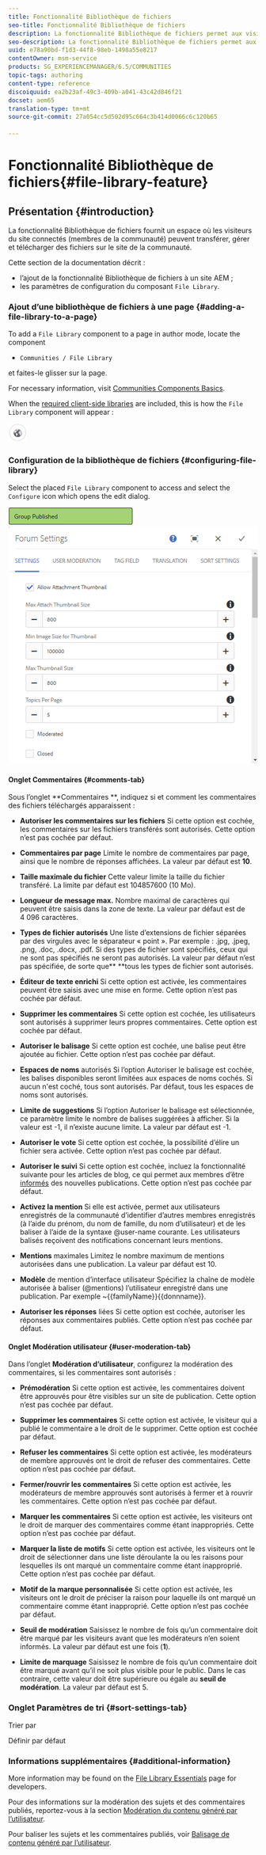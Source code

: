 ```yaml
---
title: Fonctionnalité Bibliothèque de fichiers
seo-title: Fonctionnalité Bibliothèque de fichiers
description: La fonctionnalité Bibliothèque de fichiers permet aux visiteurs du site connectés de télécharger, de télécharger et de gérer des fichiers.
seo-description: La fonctionnalité Bibliothèque de fichiers permet aux visiteurs du site connectés de télécharger, de télécharger et de gérer des fichiers.
uuid: e78a90bd-f1d3-44f8-98eb-1498a55e8217
contentOwner: msm-service
products: SG_EXPERIENCEMANAGER/6.5/COMMUNITIES
topic-tags: authoring
content-type: reference
discoiquuid: ea2b23af-49c3-409b-a041-43c42d846f21
docset: aem65
translation-type: tm+mt
source-git-commit: 27a054cc5d502d95c664c3b414d0066c6c120b65

---
```



# Fonctionnalité Bibliothèque de fichiers{#file-library-feature}

## Présentation {#introduction}

La fonctionnalité Bibliothèque de fichiers fournit un espace où les visiteurs du site connectés (membres de la communauté) peuvent transférer, gérer et télécharger des fichiers sur le site de la communauté.

Cette section de la documentation décrit :

* l’ajout de la fonctionnalité Bibliothèque de fichiers à un site AEM ;
* les paramètres de configuration du composant `File Library`.

### Ajout d’une bibliothèque de fichiers à une page {#adding-a-file-library-to-a-page}

To add a `File Library` component to a page in author mode, locate the component

* `Communities / File Library`

et faites-le glisser sur la page.

For necessary information, visit [Communities Components Basics](/help/communities/basics.md).

When the [required client-side libraries](/help/communities/essentials-file-library.md#essentials-for-client-side) are included, this is how the `File Library` component will appear :

![chlimage_1-145](assets/chlimage_1-145.png)

### Configuration de la bibliothèque de fichiers {#configuring-file-library}

Select the placed `File Library` component to access and select the `Configure` icon which opens the edit dialog.

![chlimage_1-146](assets/chlimage_1-146.png) ![forum-config-1](assets/forum-config-1.png)

#### Onglet Commentaires {#comments-tab}

Sous l’onglet **Commentaires **, indiquez si et comment les commentaires des fichiers téléchargés apparaissent :

* **Autoriser les commentaires sur les fichiers** Si cette option est cochée, les commentaires sur les fichiers transférés sont autorisés. Cette option n’est pas cochée par défaut.

* **Commentaires par page** Limite le nombre de commentaires par page, ainsi que le nombre de réponses affichées. La valeur par défaut est **10**.

* **Taille maximale du fichier** Cette valeur limite la taille du fichier transféré. La limite par défaut est 104857600 (10 Mo).

* **Longueur de message max.** Nombre maximal de caractères qui peuvent être saisis dans la zone de texte. La valeur par défaut est de 4 096 caractères.

* **Types de fichier autorisés** Une liste d’extensions de fichier séparées par des virgules avec le séparateur « point ». Par exemple : .jpg, .jpeg, .png, .doc, .docx, .pdf. Si des types de fichier sont spécifiés, ceux qui ne sont pas spécifiés ne seront pas autorisés. La valeur par défaut n’est pas spécifiée, de sorte que** **tous les types de fichier sont autorisés.

* **Éditeur de texte enrichi** Si cette option est activée, les commentaires peuvent être saisis avec une mise en forme. Cette option n’est pas cochée par défaut.

* **Supprimer les commentaires** Si cette option est cochée, les utilisateurs sont autorisés à supprimer leurs propres commentaires. Cette option est cochée par défaut.

* **Autoriser le balisage** Si cette option est cochée, une balise peut être ajoutée au fichier. Cette option n’est pas cochée par défaut.

* **Espaces de noms** autorisés Si l’option Autoriser le balisage est cochée, les balises disponibles seront limitées aux espaces de noms cochés. Si aucun n&#39;est coché, tous sont autorisés. Par défaut, tous les espaces de noms sont autorisés.

* **Limite de suggestions** Si l’option Autoriser le balisage est sélectionnée, ce paramètre limite le nombre de balises suggérées à afficher. Si la valeur est -1, il n’existe aucune limite. La valeur par défaut est -1.

* **Autoriser le vote** Si cette option est cochée, la possibilité d’élire un fichier sera activée. Cette option n’est pas cochée par défaut.

* **Autoriser le suivi** Si cette option est cochée, incluez la fonctionnalité suivante pour les articles de blog, ce qui permet aux membres d’être [informés](/help/communities/notifications.md) des nouvelles publications. Cette option n’est pas cochée par défaut.

* **Activez la mention** Si elle est activée, permet aux utilisateurs enregistrés de la communauté d’identifier d’autres membres enregistrés (à l’aide du prénom, du nom de famille, du nom d’utilisateur) et de les baliser à l’aide de la syntaxe @user-name courante. Les utilisateurs balisés reçoivent des notifications concernant leurs mentions.

* **Mentions** maximales Limitez le nombre maximum de mentions autorisées dans une publication. La valeur par défaut est 10.

* **Modèle** de mention d’interface utilisateur Spécifiez la chaîne de modèle autorisée à baliser (@mentions) l’utilisateur enregistré dans une publication. Par exemple ~{{familyName}}{{donnname}}.

* **Autoriser les réponses** liées Si cette option est cochée, autoriser les réponses aux commentaires publiés. Cette option n’est pas cochée par défaut.

#### Onglet Modération utilisateur {#user-moderation-tab}

Dans l’onglet **Modération d’utilisateur**, configurez la modération des commentaires, si les commentaires sont autorisés :

* **Prémodération** Si cette option est activée, les commentaires doivent être approuvés pour être visibles sur un site de publication. Cette option n’est pas cochée par défaut.

* **Supprimer les commentaires** Si cette option est activée, le visiteur qui a publié le commentaire a le droit de le supprimer. Cette option est cochée par défaut.

* **Refuser les commentaires** Si cette option est activée, les modérateurs de membre approuvés ont le droit de refuser des commentaires. Cette option n’est pas cochée par défaut.

* **Fermer/rouvrir les commentaires** Si cette option est activée, les modérateurs de membre approuvés sont autorisés à fermer et à rouvrir les commentaires. Cette option n’est pas cochée par défaut.

* **Marquer les commentaires** Si cette option est activée, les visiteurs ont le droit de marquer des commentaires comme étant inappropriés. Cette option n’est pas cochée par défaut.

* **Marquer la liste de motifs** Si cette option est activée, les visiteurs ont le droit de sélectionner dans une liste déroulante la ou les raisons pour lesquelles ils ont marqué un commentaire comme étant inapproprié. Cette option n’est pas cochée par défaut.

* **Motif de la marque personnalisée** Si cette option est activée, les visiteurs ont le droit de préciser la raison pour laquelle ils ont marqué un commentaire comme étant inapproprié. Cette option n’est pas cochée par défaut.

* **Seuil de modération** Saisissez le nombre de fois qu’un commentaire doit être marqué par les visiteurs avant que les modérateurs n’en soient informés. La valeur par défaut est une fois (**1**).

* **Limite de marquage** Saisissez le nombre de fois qu’un commentaire doit être marqué avant qu’il ne soit plus visible pour le public. Dans le cas contraire, cette valeur doit être supérieure ou égale au **seuil de modération**. La valeur par défaut est 5.

### Onglet Paramètres de tri {#sort-settings-tab}

Trier par

Définir par défaut

### Informations supplémentaires {#additional-information}

More information may be found on the [File Library Essentials](/help/communities/essentials-file-library.md) page for developers.

Pour des informations sur la modération des sujets et des commentaires publiés, reportez-vous à la section [Modération du contenu généré par l’utilisateur](/help/communities/moderate-ugc.md).

Pour baliser les sujets et les commentaires publiés, voir [Balisage de contenu généré par l’utilisateur](/help/communities/tag-ugc.md).
